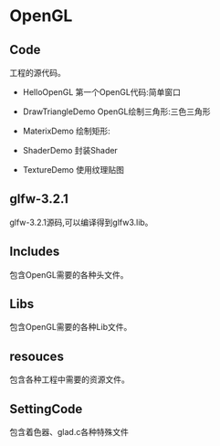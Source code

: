 # OpenGL #

## Code ##
工程的源代码。

- HelloOpenGL 第一个OpenGL代码:简单窗口

- DrawTriangleDemo OpenGL绘制三角形:三色三角形
- MaterixDemo 绘制矩形:
- ShaderDemo 封装Shader
- TextureDemo 使用纹理贴图

## glfw-3.2.1 ##
glfw-3.2.1源码,可以编译得到glfw3.lib。

## Includes ##
包含OpenGL需要的各种头文件。

## Libs ##
包含OpenGL需要的各种Lib文件。

## resouces ##
包含各种工程中需要的资源文件。

## SettingCode ##
包含着色器、glad.c各种特殊文件



